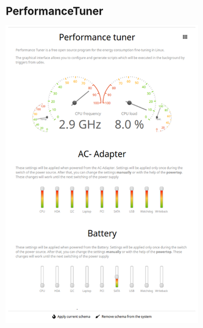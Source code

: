 # PerformanceTuner
![alt text](https://github.com/AlexWoroschilow/AOD-PerformanceTuner/blob/master/screenshots/dashboard.png?raw=true)
